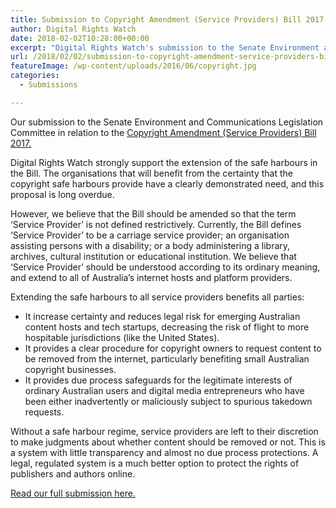 ```yaml
---
title: Submission to Copyright Amendment (Service Providers) Bill 2017
author: Digital Rights Watch
date: 2018-02-02T10:28:00+00:00
excerpt: "Digital Rights Watch's submission to the Senate Environment and Communications Legislation Committee in relation to the Copyright Amendment (Service Providers) Bill 2017."
url: /2018/02/02/submission-to-copyright-amendment-service-providers-bill-2017/
featureImage: /wp-content/uploads/2016/06/copyright.jpg
categories:
  - Submissions

---
```

Our submission to the Senate Environment and Communications Legislation Committee in relation to the [Copyright Amendment (Service Providers) Bill 2017.][1]

Digital Rights Watch strongly support the extension of the safe harbours in the Bill. The organisations that will benefit from the certainty that the copyright safe harbours provide have a clearly demonstrated need, and this proposal is long overdue.

However, we believe that the Bill should be amended so that the term ‘Service Provider’ is not defined restrictively. Currently, the Bill defines ‘Service Provider’ to be a carriage service provider; an organisation assisting persons with a disability; or a body administering a library, archives, cultural institution or educational institution. We believe that ‘Service Provider’ should be understood according to its ordinary meaning, and extend to all of Australia’s internet hosts and platform providers.

Extending the safe harbours to all service providers benefits all parties:

  * It increase certainty and reduces legal risk for emerging Australian content hosts and tech startups, decreasing the risk of flight to more hospitable jurisdictions (like the United States).
  * It provides a clear procedure for copyright owners to request content to be removed from the internet, particularly benefiting small Australian copyright businesses.
  * It provides due process safeguards for the legitimate interests of ordinary Australian users and digital media entrepreneurs who have been either inadvertently or maliciously subject to spurious takedown requests.

Without a safe harbour regime, service providers are left to their discretion to make judgments about whether content should be removed or not. This is a system with little transparency and almost no due process protections. A legal, regulated system is a much better option to protect the rights of publishers and authors online.

[Read our full submission here.][2]

 [1]: https://www.aph.gov.au/Parliamentary_Business/Committees/Senate/Environment_and_Communications/CopyrightSPBill
 [2]: /wp-content/uploads/2018/02/Submission_-Copyright-Amendment-Service-Providers-Bill-2017.pdf